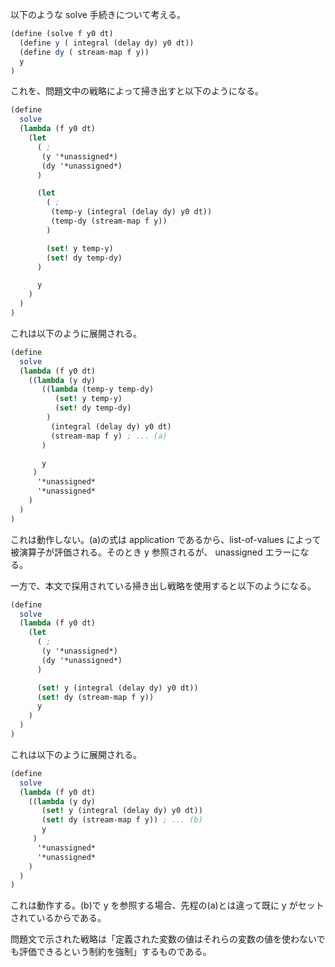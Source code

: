 以下のような solve 手続きについて考える。

```scheme
(define (solve f y0 dt)
  (define y ( integral (delay dy) y0 dt))
  (define dy ( stream-map f y))
  y
)
```

これを、問題文中の戦略によって掃き出すと以下のようになる。

```scheme
(define
  solve
  (lambda (f y0 dt)
    (let
      ( ;
       (y '*unassigned*)
       (dy '*unassigned*)
      )

      (let
        ( ;
         (temp-y (integral (delay dy) y0 dt))
         (temp-dy (stream-map f y))
        )

        (set! y temp-y)
        (set! dy temp-dy)
      )

      y
    )
  )
)
```

これは以下のように展開される。

```scheme
(define
  solve
  (lambda (f y0 dt)
    ((lambda (y dy)
       ((lambda (temp-y temp-dy)
          (set! y temp-y)
          (set! dy temp-dy)
        )
         (integral (delay dy) y0 dt)
         (stream-map f y) ; ... (a)
       )

       y
     )
      '*unassigned*
      '*unassigned*
    )
  )
)
```

これは動作しない。(a)の式は application であるから、list-of-values によって被演算子が評価される。そのとき y 参照されるが、 unassigned エラーになる。

一方で、本文で採用されている掃き出し戦略を使用すると以下のようになる。

```scheme
(define
  solve
  (lambda (f y0 dt)
    (let
      ( ;
       (y '*unassigned*)
       (dy '*unassigned*)
      )

      (set! y (integral (delay dy) y0 dt))
      (set! dy (stream-map f y))
      y
    )
  )
)
```

これは以下のように展開される。

```scheme
(define
  solve
  (lambda (f y0 dt)
    ((lambda (y dy)
       (set! y (integral (delay dy) y0 dt))
       (set! dy (stream-map f y)) ; ... (b)
       y
     )
      '*unassigned*
      '*unassigned*
    )
  )
)
```

これは動作する。(b)で y を参照する場合、先程の(a)とは違って既に y がセットされているからである。

問題文で示された戦略は「定義された変数の値はそれらの変数の値を使わないでも評価できるという制約を強制」するものである。

